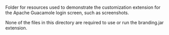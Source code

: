 Folder for resources used to demonstrate the customization extension for the Apache Guacamole login screen, such as screenshots.

None of the files in this directory are required to use or run the branding.jar extension.
